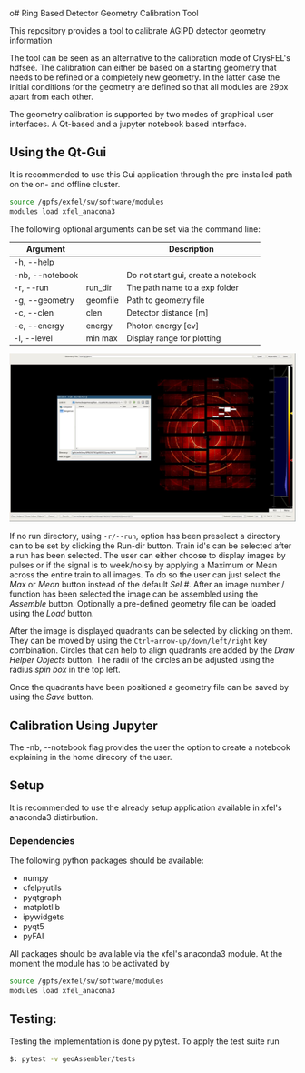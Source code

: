 o# Ring Based Detector Geometry Calibration Tool

This repository provides a tool to calibrate AGIPD detector geometry information

The tool can be seen as an alternative to the calibration mode of CrysFEL's
hdfsee. The calibration can either be based on a starting geometry that needs
to be refined or a completely new geometry. In the latter case the initial
conditions for the geometry are defined so that all modules are
29px apart from each other.

The geometry calibration is supported by two modes of graphical user interfaces.
A Qt-based and a jupyter notebook based interface.

## Using the Qt-Gui
It is recommended to use this Gui application through the pre-installed path
on the on- and offline cluster.

```bash
source /gpfs/exfel/sw/software/modules
modules load xfel_anacona3
```
The following optional arguments can be set via the command line:

| Argument  |   | Description  |
|---|---|---|
|  -h, --help |   |   |
|  -nb, --notebook |   | Do not start gui, create a notebook  |
|  -r, --run |  run_dir |  The path name to a exp folder |
|  -g, --geometry| geomfile  | Path to geometry file |
|  -c, --clen    |  clen |  Detector distance [m] |
|  -e, --energy  |  energy | Photon energy [ev]  |
|  -l, --level   |  min max | Display range for plotting  |

![Screenshot](docs/.screenshot.png)

If no run directory, using ```-r/--run```, option has been preselect a
directory can to be set by clicking the Run-dir button. Train id's can be
selected after a run has been selected. The user can either choose to display
images by pulses or if the signal is to week/noisy by applying a Maximum or
Mean across the entire train to all images.
To do so the user can just select the *Max* or *Mean* button
instead of the default  *Sel #*. After an image number / function has been
selected the image can be assembled using the *Assemble* button.
Optionally a pre-defined geometry file can be loaded using the *Load* button.

After the image is displayed quadrants can be selected by clicking on them.
They can be moved by using the ```Ctrl+arrow-up/down/left/right```
key combination. Circles that can help to align quadrants are added
by the *Draw Helper Objects* button. The radii of the circles an be adjusted
using the radius *spin box* in the top left.

Once the quadrants have been positioned a geometry file can be saved by
using the *Save* button.

## Calibration Using Jupyter
The -nb, --notebook flag provides the user the option to create a notebook
explaining in the home direcory of the user.

## Setup
It is recommended to use the already setup application available in xfel's
anaconda3 distirbution.
### Dependencies
The following python packages should be available:
 - numpy
 - cfelpyutils
 - pyqtgraph
 - matplotlib
 - ipywidgets
 - pyqt5
 - pyFAI

All packages should be available via the xfel's anaconda3 module. At the moment
the module has to be activated by
```bash
source /gpfs/exfel/sw/software/modules
modules load xfel_anacona3
```


## Testing:
Testing the implementation is done py pytest. To apply the test suite run

```bash
$: pytest -v geoAssembler/tests
```
